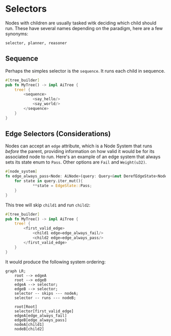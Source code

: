 # Selectors

Nodes with children are usually tasked witk deciding which child should run. These have several names depending on the paradigm, here are a few synonyms:

`selector, planner, reasoner`

## Sequence

Perhaps the simples selector is the `sequence`. It runs each child in sequence.
```rs
#[tree_builder]
pub fn MyTree() -> impl AiTree {
	tree! {
		<sequence>
			<say_hello/>
			<say_world/>
		</sequence>
	}
}
```

## Edge Selectors (Considerations)

Nodes can accept an `edge` attribute, which is a Node System that runs *before* the parent, providing information on how valid it would be for its associated node to run. Here's an example of an edge system that always sets its state enum to `Pass`. Other options are `Fail` and `Weight(u32)`.


```rs
#[node_system]
fn edge_always_pass<Node: AiNode>(query: Query<&mut DerefEdgeState<Node>>){
	for state in query.iter_mut(){
			**state = EdgeState::Pass;
	}
}
```

This tree will skip `child1` and run `child2`:

```rs
#[tree_builder]
pub fn MyTree() -> impl AiTree {
	tree! {
		<first_valid_edge>
			<child1 edge=edge_always_fail/>
			<child2 edge=edge_always_pass/>
		</first_valid_edge>
	}
}
```

It would produce the following system ordering:

```mermaid
graph LR;
	root --> edgeA
	root --> edgeB
	edgeA --> selector;
	edgeB --> selector;
	selector -- skips --- nodeA;
	selector -- runs --- nodeB;

	root[Root]
	selector[first_valid_edge]
	edgeA[edge_always_fail]
	edgeB[edge_always_pass]
	nodeA[child1]
	nodeB[child2]
```
